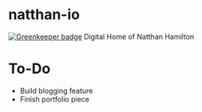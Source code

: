 # natthan-io

[![Greenkeeper badge](https://badges.greenkeeper.io/natthanhamilton/natthan-io.svg)](https://greenkeeper.io/)
Digital Home of Natthan Hamilton

# To-Do

-   Build blogging feature
-   Finish portfolio piece

